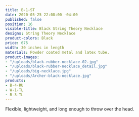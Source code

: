```yaml
---
title: B-1-ST
date: 2020-05-25 22:08:00 -04:00
published: false
position: 16
visible-title: Black String Theory Necklace
designs: String Theory Necklace
product-colors: Black
price: 675
width: 30 inches in length
materials: Powder coated metal and latex tube.
product-images:
- "/uploads/black-rubber-necklace-02.jpg"
- "/uploads/black-rubber-necklace_detail.jpg"
- "/uploads/big-necklace.jpg"
- "/uploads/Archer-black-necklace.jpg"
products:
- B-4-RU
- W-1-TL
- B-3-TL
---
```


Flexible, lightweight, and long enough to throw over the head. 